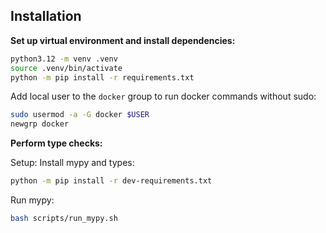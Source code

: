 ## Installation

**Set up virtual environment and install dependencies:**

```bash
python3.12 -m venv .venv
source .venv/bin/activate
python -m pip install -r requirements.txt
```

Add local user to the `docker` group to run docker commands without sudo:

```bash
sudo usermod -a -G docker $USER
newgrp docker
```

**Perform type checks:**

Setup: Install mypy and types:
```bash
python -m pip install -r dev-requirements.txt
```

Run mypy:
```bash
bash scripts/run_mypy.sh
```


